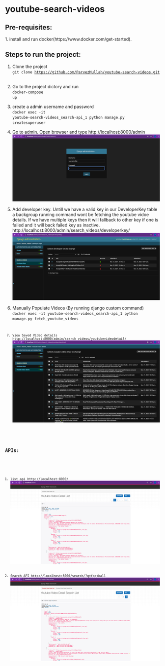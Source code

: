 # youtube-search-videos
<h2>Pre-requisites:</h2>
1. install and run docker(https://www.docker.com/get-started).


<h2>Steps to run the project:</h2>

1. Clone the project  </br>
    <code>git clone https://github.com/ParvezMullah/youtube-search-videos.git </code>  </br>
    
2. Go to the project dictory and run  </br>
     <code>docker-compose up</code>  

3. create a admin username and password  </br>
    <code>docker exec -it youtube-search-videos_search-api_1 python manage.py createsuperuser</code> </br>

4. Go to admin. Open browser and type
    http://localhost:8000/admin  
    ![Alt text](https://github.com/ParvezMullah/youtube-search-videos/blob/master/screenshots/admin%20login.png?raw=true "Admin Login")

5. Add developer key. Untill we have a valid key in our DeveloperKey table a backgroup running command wont be fetching the youtube vidoe details. If we have multiple keys then it will fallback to other key if one is failed and it will back failed key as inactive. 
    http://localhost:8000/admin/search_videos/developerkey/  
    ![Alt text](https://github.com/ParvezMullah/youtube-search-videos/blob/master/screenshots/developer%20keys.png?raw=true "Add Developer Key")

6. Manually Populate Videos (By running django custom command)  </br>
    <code>docker exec -it youtube-search-videos_search-api_1 python manage.py fetch_youtube_videos<code> 

8. View Saved Video details
    http://localhost:8000/admin/search_videos/youtubevideodetail/ 
    ![Alt text](https://github.com/ParvezMullah/youtube-search-videos/blob/master/screenshots/video%20list.png?raw=true "Add Developer Key")
    
    
<h2>APIs:</h2>

1. list api
    http://localhost:8000/ 
    ![Alt text](https://github.com/ParvezMullah/youtube-search-videos/blob/master/screenshots/paginated%20video%20list.png?raw=true "List API")
    
2. Search API 
    http://localhost:8000/search/?q=football
    ![Alt text](https://github.com/ParvezMullah/youtube-search-videos/blob/master/screenshots/paginated%20video%20search.png?raw=true "Search API")

